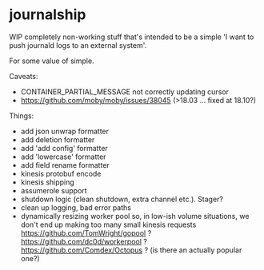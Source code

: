 # journalship

WIP completely non-working stuff that's intended to be a simple
'I want to push journald logs to an external system'.


For some value of simple.

Caveats:
- CONTAINER_PARTIAL_MESSAGE not correctly updating cursor
- https://github.com/moby/moby/issues/38045 (>18.03 ... fixed at 18.10?)

Things:

- add json unwrap formatter
- add deletion formatter
- add 'add config' formatter
- add 'lowercase' formatter
- add field rename formatter
- kinesis protobuf encode
- kinesis shipping
- assumerole support
- shutdown logic (clean shutdown, extra channel etc.). Stager?
- clean up logging, bad error paths
- dynamically resizing worker pool so, in low-ish volume situations, we don't
  end up making too many small kinesis requests
  https://github.com/TomWright/gopool ?
  https://github.com/dc0d/workerpool ?
  https://github.com/Comdex/Octopus ?
  (is there an actually popular one?)
